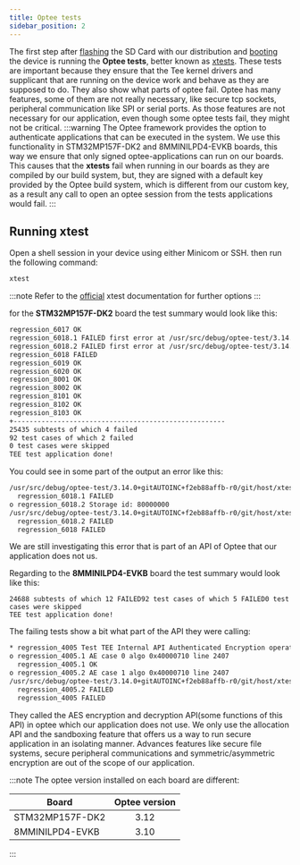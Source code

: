 ```yaml
---
title: Optee tests
sidebar_position: 2
---
```


The first step after [flashing](../technical/BSP/Flashing) the SD Card with our distribution and
[booting](../20.HardwareSetup/20.intro.mdx) the device is running the **Optee tests**, better known as [xtests](https://github.com/OP-TEE/optee_test).
These tests are important because they ensure that the Tee kernel drivers and supplicant that are
running on the device work and behave as they are supposed to do.
They also show what parts of optee fail.
Optee has many features, some of them are not really necessary, like secure tcp
sockets, peripheral communication like SPI or serial ports. As those
features are not necessary for our application, even though some optee
tests fail, they might not be critical.
:::warning
The Optee framework provides the option
to authenticate applications that can be executed in the system.
We use this functionality in STM32MP157F-DK2
and 8MMINILPD4-EVKB boards, this way we ensure that only signed
optee-applications can run on our boards. This causes that the __xtests__ 
fail when running in our boards as they are compiled by our
build system, but, they are signed with a default key provided by the
Optee build system, which is different from our custom key, as a result any call to open an optee session from
the tests applications would fail.
:::

## Running xtest

Open a shell session in your device using either Minicom or SSH. then
run the following command:

```bash
xtest
```

:::note
Refer to the [official](https://optee.readthedocs.io/en/latest/building/gits/optee_test.html) xtest documentation for further options
:::

for the **STM32MP157F-DK2** board the test summary would look like this:

```bash
regression_6017 OK
regression_6018.1 FAILED first error at /usr/src/debug/optee-test/3.14.0+gitAUTOINC+f2eb88affb-r0/git/host/xtest/regression_6000.c:1707
regression_6018.2 FAILED first error at /usr/src/debug/optee-test/3.14.0+gitAUTOINC+f2eb88affb-r0/git/host/xtest/regression_6000.c:1697
regression_6018 FAILED
regression_6019 OK
regression_6020 OK
regression_8001 OK
regression_8002 OK
regression_8101 OK
regression_8102 OK
regression_8103 OK
+-----------------------------------------------------
25435 subtests of which 4 failed
92 test cases of which 2 failed
0 test cases were skipped
TEE test application done!
```

You could see in some part of the output an error like this:

```bash
/usr/src/debug/optee-test/3.14.0+gitAUTOINC+f2eb88affb-r0/git/host/xtest/regression_6000.c:1707: fs_write(&sess, obj, block, block_size) has an unexpected value: 0xffff3024 = TEE_ERROR_TARGET_DEAD, expected 0x0 = TEEC_SUCCESS
  regression_6018.1 FAILED
o regression_6018.2 Storage id: 80000000
/usr/src/debug/optee-test/3.14.0+gitAUTOINC+f2eb88affb-r0/git/host/xtest/regression_6000.c:1697: fs_create(&sess, file_01, sizeof(file_01), 0x00000002, 0, ((void *)0), 0, &obj, storage_id) has an unexpected value: 0xffff0003 = TEEC_ERROR_ACCESS_CONFLICT, expected 0x0 = TEEC_SUCCESS
  regression_6018.2 FAILED
  regression_6018 FAILED

```

We are still investigating this error that is part of an API of Optee
that our application does not us.

Regarding to the **8MMINILPD4-EVKB** board the test summary would look like this:

```text
24688 subtests of which 12 FAILED92 test cases of which 5 FAILED0 test
cases were skipped
TEE test application done!
```

The failing tests show a bit what part of the API they were calling:

```bash
* regression_4005 Test TEE Internal API Authenticated Encryption operations
o regression_4005.1 AE case 0 algo 0x40000710 line 2407
  regression_4005.1 OK
o regression_4005.2 AE case 1 algo 0x40000710 line 2407
/usr/src/debug/optee-test/3.14.0+gitAUTOINC+f2eb88affb-r0/git/host/xtest/regression_4000.c:2625: ta_crypt_cmd_ae_decrypt_final(c, &session, op2, ae_cases[n].ctx + ae_cases[n].in_incr, aeS
  regression_4005.2 FAILED
  regression_4005 FAILED
```

They called the AES encryption and decryption API(some functions of this API) in optee which our application does not use.
We only use the allocation API and the sandboxing feature that offers us a way to
run secure application in an isolating manner. Advances features like secure file systems, secure peripheral communications and
symmetric/asymmetric encryption are out of the scope of our application.

:::note
The optee version installed on each board are different:

| Board           | Optee version |
| --------------- | :-----------: |
| STM32MP157F-DK2 |     3.12      |
| 8MMINILPD4-EVKB |     3.10      |

:::

